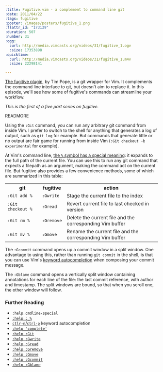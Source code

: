 ```yaml
--- 
:title: Fugitive.vim - a complement to command line git
:date: 2011/04/22
:tags: fugitive
:poster: /images/posters/fugitive_1.png
:flattr_id: "173139"
:duration: 507
:number: 31
:ogg: 
  :url: http://media.vimcasts.org/videos/31/fugitive_1.ogv
  :size: 17353898
:quicktime: 
  :url: http://media.vimcasts.org/videos/31/fugitive_1.m4v
  :size: 22298141

---
```


[The fugitive plugin][f], by Tim Pope, is a git wrapper for Vim. It  complements the command line interface to git, but doesn't aim to replace it. In this episode, we'll see how some of fugitive's commands can streamline your workflow.

*This is the first of a five part series on fugitive.*

[f]: https://github.com/tpope/vim-fugitive

READMORE


Using the `:Git` command, you can run any arbitrary git command from inside Vim. I prefer to switch to the shell for anything that generates a log of output, such as `git log` for example. But commands that generate little or no output are fair game for running from inside Vim (`:Git checkout -b experimental` for example).

At Vim's command line, [the `%` symbol has a special meaning][special]: it expands to the full path of the current file. You can use this to run any git command that expects a filepath as an argument, making the command act on the current file. But fugitive also provides a few convenience methods, some of which are summarized in this table:

<table>
   <tr>
       <th>git</th>
       <th>fugitive</th>
       <th>action</th>
   </tr>
   <tr>
       <td><code>:Git add %</code></td>
       <td><code>:Gwrite</code></td>
       <td>Stage the current file to the index</td>
   </tr>
   <tr>
       <td><code>:Git checkout %</code></td>
       <td><code>:Gread</code></td>
       <td>Revert current file to last checked in version</td>
   </tr>
   <tr>
       <td><code>:Git rm %</code></td>
       <td><code>:Gremove</code></td>
       <td>Delete the current file and the corresponding Vim buffer</td>
   </tr>
   <tr>
       <td><code>:Git mv %</code></td>
       <td><code>:Gmove</code></td>
       <td>Rename the current file and the corresponding Vim buffer</td>
   </tr>
</table>

The `:Gcommit` command opens up a commit window in a split window. One advantage to using this, rather than running `git commit` in the shell, is that you can use Vim's [keyword autocompletion][cpt] when composing your commit message.

The `:Gblame` command opens a vertically split window containing annotations for each line of the file: the last commit reference, with author and timestamp. The split windows are bound, so that when you scroll one, the other window will follow.

### Further Reading

* [`:help cmdline-special`][special]
* [`:help :_%`][percent]
* [`ctlr-n`/`ctrl-p`][np] keyword autocompletion
* [`:help 'complete'`][cpt]
* [`:help :Git`][g]
* [`:help :Gwrite`][w]
* [`:help :Gread`][r]
* [`:help :Gremove`][rm]
* [`:help :Gmove`][mv]
* [`:help :Gcommit`][ci]
* [`:help :Gblame`][blame]

[np]: http://vimdoc.sourceforge.net/htmldoc/insert.html#compl-generic
[percent]: http://vimdoc.sourceforge.net/htmldoc/cmdline.html#:_%
[special]: http://vimdoc.sourceforge.net/htmldoc/cmdline.html#cmdline-special
[cpt]: http://vimdoc.sourceforge.net/htmldoc/options.html#'complete'
[g]: https://github.com/tpope/vim-fugitive/blob/762bfa79795146ee44d50d4ce8b3e36efcb603b8/doc/fugitive.txt#L42-44
[w]: https://github.com/tpope/vim-fugitive/blob/762bfa79795146ee44d50d4ce8b3e36efcb603b8/doc/fugitive.txt#L108-114
[r]: https://github.com/tpope/vim-fugitive/blob/762bfa79795146ee44d50d4ce8b3e36efcb603b8/doc/fugitive.txt#L99-103
[rm]: https://github.com/tpope/vim-fugitive/blob/762bfa79795146ee44d50d4ce8b3e36efcb603b8/doc/fugitive.txt#L149-153
[mv]: https://github.com/tpope/vim-fugitive/blob/762bfa79795146ee44d50d4ce8b3e36efcb603b8/doc/fugitive.txt#L143-147
[ci]: https://github.com/tpope/vim-fugitive/blob/762bfa79795146ee44d50d4ce8b3e36efcb603b8/doc/fugitive.txt#L62-72
[blame]: https://github.com/tpope/vim-fugitive/blob/762bfa79795146ee44d50d4ce8b3e36efcb603b8/doc/fugitive.txt#L155-160
